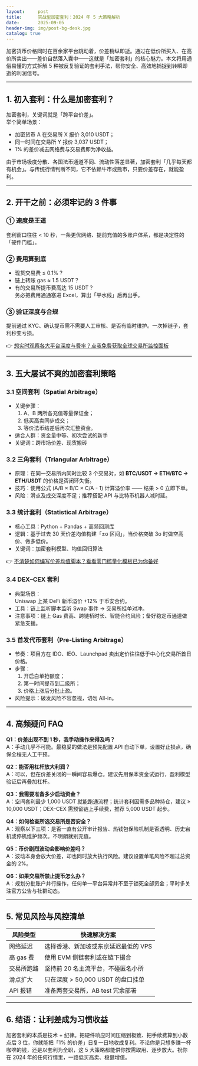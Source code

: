 ```yaml
---
layout:     post
title:      实战型加密套利：2024 年 5 大策略解析
date:       2025-09-05
header-img: img/post-bg-desk.jpg
catalog: true
---
```


加密货币价格同时在百余家平台跳动着，价差稍纵即逝。通过在低价所买入、在高价所卖出——差价自然落入囊中——这就是「加密套利」的核心魅力。本文将用通俗易懂的方式拆解 5 种被反复验证的套利手法，帮你安全、高效地捕捉到转瞬即逝的利润信号。

---

## 1. 初入套利：什么是加密套利？

加密套利，关键词就是「跨平台价差」。  
举个简单场景：  
- 加密货币 A 在交易所 X 报价 3,010 USDT；  
- 同一时间在交易所 Y 报价 3,037 USDT；  
- 1% 的差价减去网络费与交易费即为净收益。

由于市场极度分散、各国法币通道不同、流动性落差显著，加密套利「几乎每天都有机会」。与传统行情判断不同，它不依赖牛市或熊市，只要价差存在，就能盈利。

---

## 2. 开干之前：必须牢记的 3 件事

### ① 速度是王道  
套利窗口往往 < 10 秒，一条更优网络、提前充值的多账户体系，都是决定性的「硬件门槛」。

### ② 费用算到底  
- 现货交易费 ≤ 0.1%？  
- 链上转账 gas ≈ 1.5 USDT？  
- 有的交易所提币费高达 15 USDT？  
务必把费用通通塞进 Excel，算出「平水线」后再出手。

### ③ 验证深度与合规  
提前通过 KYC、确认提币需不需要人工审核、是否有临时维护。一次掉链子，套利秒变亏损。

👉 [想实时观察各大平台深度与费率？点我免费获取全球交易所监控面板](https://okxdog.com/)

---

## 3. 五大屡试不爽的加密套利策略

### 3.1 空间套利（Spatial Arbitrage）  
- 关键步骤：  
  1. A、B 两所各充值等量保证金；  
  2. 低买高卖同步成交；  
  3. 等价法币结差后再次汇整资金。  
- 适合人群：资金量中等、初次尝试的新手  
- 关键词：跨市场价差、现货搬砖

### 3.2 三角套利（Triangular Arbitrage）  
- 原理：在同一交易所内同时比较 3 个交易对，如 **BTC/USDT → ETH/BTC → ETH/USDT** 的价格是否闭环失衡。  
- 技巧：使用公式 (A/B × B/C × C/A - 1) 计算溢价率 —— 结果 > 0 立即下单。  
- 风险：滑点及成交深度不足；推荐搭配 API 与比特币机器人减时延。

### 3.3 统计套利（Statistical Arbitrage）  
- 核心工具：Python + Pandas + 高频回测库  
- 逻辑：基于过去 30 天价差均值构建「±σ 区间」，当价格突破 3σ 时做空高价、做多低价。  
- 关键词：加密套利模型、均值回归算法  

👉 [不清楚如何编写价差均值脚本？看看零门槛量化模板已为你备好](https://okxdog.com/)

### 3.4 DEX–CEX 套利  
- 典型场景：  
  Uniswap 上某 DeFi 新币溢价 +12% 于币安合约。  
- 工具：链上监听脚本监听 Swap 事件 → 交易所挂单对冲。  
- 注意事项：链上 Gas 费高、跨链桥时长、智能合约风险；备好稳定币通道做紧急支援。

### 3.5 首发代币套利（Pre-Listing Arbitrage）  
- 节奏：项目方在 IDO、IEO、Launchpad 卖出定价往往低于中心化交易所首日价格。  
- 步骤：  
  1. 开启白单抢额度；  
  2. 第一时间提币到二级所；  
  3. 价格上涨后分批止盈。  
- 风险提示：破发风险不容忽视，切勿 All-in。

---

## 4. 高频疑问 FAQ

**Q1：价差出现不到 1 秒，我手动操作来得及吗？**  
A：手动几乎不可能。最稳妥的做法是预先配置 API 自动下单，设置好止损点，确保全程无人工干预。

**Q2：能否用杠杆放大利润？**  
A：可以，但在价差关闭的一瞬间容易爆仓。建议先用保本资金试运行，盈利模型验证后再叠加杠杆。

**Q3：我需要准备多少启动资金？**  
A：空间套利最少 1,000 USDT 就能跑通流程；统计套利因需多品种持仓，建议 ≥ 10,000 USDT；DEX–CEX 需预留链上手续费，推荐 5,000 USDT 起步。

**Q4：如何检查所选交易所是否安全？**  
A：观察以下三项：是否一直有公开审计报告、热钱包保险机制是否透明、历史宕机或停机维护频次。不明朗就别充值。

**Q5：币价剧烈波动会影响价差吗？**  
A：波动本身会放大价差，却也同时放大执行风险。建议设置单笔风险不超过总资金的 2%。

**Q6：如果交易所禁止提币怎么办？**  
A：规划分批账户并行操作，任何单一平台异常并不至于锁死全部资金；平时多关注官方公告与社群动态。

---

## 5. 常见风险与风控清单

| 风险类型 | 快速解决方案 |
| -------- | ------------ |
| 网络延迟 | 选择香港、新加坡或东京延迟最低的 VPS |
| 高 gas 费 | 使用 EVM 侧链套利或在链下撮合 |
| 交易所跑路 | 坚持前 20 名主流平台，不碰匿名小所 |
| 滑点扩大 | 只在深度 > 50,000 USDT 的盘口挂单 |
| API 报错 | 准备两套交易所，AB test 冗余部署 |

---

## 6. 结语：让利差成为习惯收益

加密套利的本质是技术 + 纪律。把硬件响应时间压缩到极致、把手续费算到小数点后 3 位，你就能把「1% 的价差」日复一日地收成复利。不论你是只想多赚一杯咖啡的钱，还是以套利为全职，这 5 大策略都能供你按需取用、逐步放大。祝你在 2024 年的任何行情里，一路低买高卖、稳健增值。
